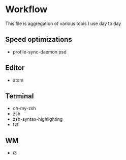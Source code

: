 # Workflow
This file is aggregation of various tools I use day to day

## Speed optimizations
* profile-sync-daemon psd

## Editor
* atom

## Terminal
* oh-my-zsh
* zsh
* zsh-syntax-highlighting
* fzf

## WM
* i3

